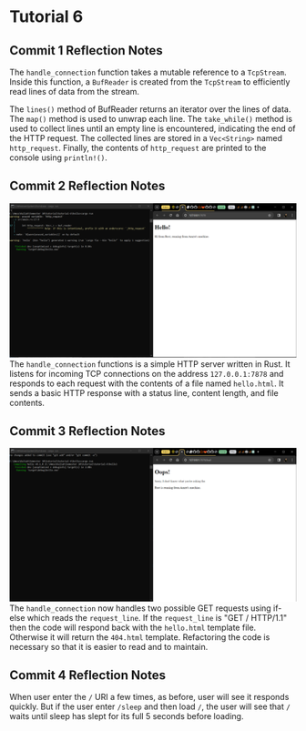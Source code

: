# Tutorial 6

## Commit 1 Reflection Notes
The `handle_connection` function takes a mutable reference to a `TcpStream`. Inside this function, a `BufReader` is created from the `TcpStream` to efficiently read lines of data from the stream.

The `lines()` method of BufReader returns an iterator over the lines of data. The `map()` method is used to unwrap each line. The `take_while()` method is used to collect lines until an empty line is encountered, indicating the end of the HTTP request. The collected lines are stored in a `Vec<String>` named `http_request`. Finally, the contents of `http_request` are printed to the console using `println!()`.

## Commit 2 Reflection Notes
![Commit 2 screen capture](assets/images/commit2.png)
The `handle_connection` functions is a simple HTTP server written in Rust. It listens for incoming TCP connections on the address `127.0.0.1:7878` and responds to each request with the contents of a file named `hello.html`. It sends a basic HTTP response with a status line, content length, and file contents.

## Commit 3 Reflection Notes
![Commit 3 screen capture](assets/images/commit3.png)
The `handle_connection` now handles two possible GET requests using if-else which reads the `request_line`. If the `request_line` is "GET / HTTP/1.1" then the code will respond back with the `hello.html` template file. Otherwise it will return the `404.html` template. Refactoring the code is necessary so that it is easier to read and to maintain.

## Commit 4 Reflection Notes
When user enter the `/` URI a few times, as before, user will see it responds quickly. But if the user enter `/sleep` and then load `/`, the user will see that `/` waits until sleep has slept for its full 5 seconds before loading.
